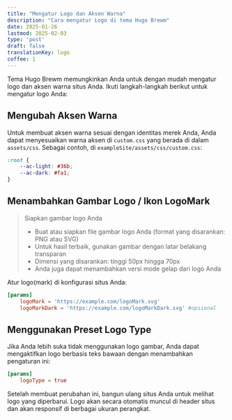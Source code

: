 ```yaml
---
title: "Mengatur Logo dan Aksen Warna"
description: "Cara mengatur Logo di tema Hugo Brewm"
date: 2025-01-26
lastmod: 2025-02-03
type: 'post'
draft: false
translationKey: logo
coffee: 1
---
```


Tema Hugo Brewm memungkinkan Anda untuk dengan mudah mengatur logo dan aksen warna situs Anda. Ikuti langkah-langkah berikut untuk mengatur logo Anda:

## Mengubah Aksen Warna

Untuk membuat aksen warna sesuai dengan identitas merek Anda, Anda dapat menyesuaikan warna aksen di `custom.css` yang berada di dalam `assets/css`.
Sebagai contoh, di `exampleSite/assets/css/custom.css`:

```css
:root {
    --ac-light: #36b;
    --ac-dark: #fa1;
}
```

## Menambahkan Gambar Logo / Ikon LogoMark

> Siapkan gambar logo Anda
>
> - Buat atau siapkan file gambar logo Anda (format yang disarankan: PNG atau SVG)
> - Untuk hasil terbaik, gunakan gambar dengan latar belakang transparan
> - Dimensi yang disarankan: tinggi 50px hingga 70px
> - Anda juga dapat menambahkan versi mode gelap dari logo Anda

Atur logo(mark) di konfigurasi situs Anda:

```toml
[params]
    logoMark = 'https://example.com/logoMark.svg' 
    logoMarkDark = 'https://example.com/logoMarkDark.svg' #opsional
```

## Menggunakan Preset Logo Type

Jika Anda lebih suka tidak menggunakan logo gambar, Anda dapat mengaktifkan logo berbasis teks bawaan dengan menambahkan pengaturan ini:

```toml
[params]
    logoType = true
```

Setelah membuat perubahan ini, bangun ulang situs Anda untuk melihat logo yang diperbarui. Logo akan secara otomatis muncul di header situs dan akan responsif di berbagai ukuran perangkat.